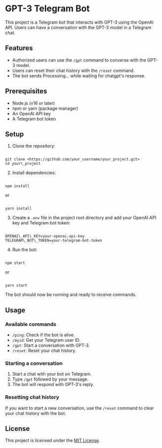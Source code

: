 # GPT-3 Telegram Bot

This project is a Telegram bot that interacts with GPT-3 using the OpenAI API. Users can have a conversation with the GPT-3 model in a Telegram chat.

## Features

- Authorized users can use the `/gpt` command to converse with the GPT-3 model.
- Users can reset their chat history with the `/reset` command.
- The bot sends Processing... while waiting for chatgpt's response.

## Prerequisites

- Node.js (v16 or later)
- npm or yarn (package manager)
- An OpenAI API key
- A Telegram bot token

## Setup

1. Clone the repository:

```

git clone <https://github.com/your_username/your_project.git>
cd your\_project

```

2. Install dependencies:

```

npm install

```

or

```

yarn install

```

3. Create a `.env` file in the project root directory and add your OpenAI API key and Telegram bot token:

```

OPENAI\_API\_KEY=your-openai-api-key
TELEGRAM\_BOT\_TOKEN=your-telegram-bot-token

```

4. Run the bot:

```

npm start

```

or

```

yarn start

```

The bot should now be running and ready to receive commands.

## Usage

### Available commands

- `/ping`: Check if the bot is alive.
- `/myid`: Get your Telegram user ID.
- `/gpt`: Start a conversation with GPT-3.
- `/reset`: Reset your chat history.

### Starting a conversation

1. Start a chat with your bot on Telegram.
2. Type `/gpt` followed by your message.
3. The bot will respond with GPT-3's reply.

### Resetting chat history

If you want to start a new conversation, use the `/reset` command to clear your chat history with the bot.

## License

This project is licensed under the [MIT License](LICENSE).
